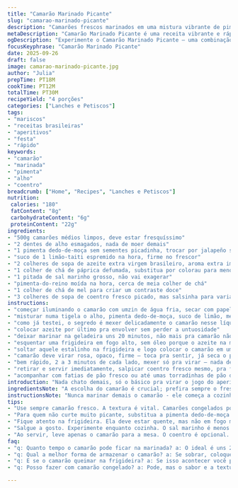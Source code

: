 ```yaml
---
title: "Camarão Marinado Picante"
slug: "camarao-marinado-picante"
description: "Camarões frescos marinados em uma mistura vibrante de pimentas e ervas, trazendo um toque apimentado que quebra a delicadeza do marisco. Uma receita rápida para petiscar, sem ingredientes pesados ou alergênicos comuns, perfeita para abrir apetite antes do prato principal. O segredo está no equilíbrio da picância, na textura firme do camarão ao ponto certo, e naquele aroma que enche a cozinha. Serve quatro pessoas, ótimo pra dividir com amigos."
metaDescription: "Camarão Marinado Picante é uma receita vibrante e rápida de fazer, perfeita para um petisco apimentado antes do prato principal"
ogDescription: "Experimente o Camarão Marinado Picante – uma combinação de sabores que aguça o paladar e impressiona como petisco"
focusKeyphrase: "Camarão Marinado Picante"
date: 2025-09-26
draft: false
image: camarao-marinado-picante.jpg
author: "Julia"
prepTime: PT18M
cookTime: PT12M
totalTime: PT30M
recipeYield: "4 porções"
categories: ["Lanches e Petiscos"]
tags:
- "mariscos"
- "receitas brasileiras"
- "aperitivos"
- "festa"
- "rápido"
keywords:
- "camarão"
- "marinada"
- "pimenta"
- "alho"
- "coentro"
breadcrumb: ["Home", "Recipes", "Lanches e Petiscos"]
nutrition: 
 calories: "180"
 fatContent: "8g"
 carbohydrateContent: "6g"
 proteinContent: "22g"
ingredients:
- "500g camarões médios limpos, deve estar fresquíssimo"
- "2 dentes de alho esmagados, nada de moer demais"
- "1 pimenta dedo-de-moça sem sementes picadinha, trocar por jalapeño se preferir mais suave"
- "suco de 1 limão-taiti espremido na hora, firme no frescor"
- "2 colheres de sopa de azeite extra virgem brasileiro, aroma extra importante"
- "1 colher de chá de páprica defumada, substitua por colorau para menos corpo"
- "1 pitada de sal marinho grosso, não vai exagerar"
- "pimenta-do-reino moída na hora, cerca de meia colher de chá"
- "1 colher de chá de mel para criar um contraste doce"
- "3 colheres de sopa de coentro fresco picado, mas salsinha para variar é válido"
instructions:
- "começar iluminando o camarão com umzin de água fria, secar com papel toalha sem espremê-los para manter textura boa"
- "misturar numa tigela o alho, pimenta dedo-de-moça, suco de limão, mel, sal e pimenta-do-reino"
- "como já testei, o segredo é mexer delicadamente o camarão nesse líquido pra não amassar nem murchar, só incorporar os sabores"
- "colocar azeite por último pra envolver sem perder a untuosidade"
- "deixar marinar na geladeira uns 20 minutos, não mais pra camarão não ficar borrachudo"
- "esquentar uma frigideira em fogo alto, sem óleo porque o azeite na marinada basta"
- "soltar aquele estalinho na frigideira e logo colocar o camarão em uma camada só, não lotar para não cozinhar no vapor"
- "camarão deve virar rosa, opaco, firme – toca pra sentir, já seca o ponto exato sem perder suculência"
- "bem rápido, 2 a 3 minutos de cada lado, mexer só pra virar – nada de ficar cutucando"
- "retirar e servir imediatamente, salpicar coentro fresco mesmo, pra frescor e cor"
- "acompanhar com fatias de pão fresco ou até umas torradinhas de pão de alho improvisadas"
introduction: "Nada chato demais, só o básico pra virar o jogo do aperitivo. Camarão marinado pode ser fácil, mas retoques na marinada fazem ciência: o ácido precisa tirar aquela textura crua mas sem cozinhar demais. Se não ligar pro picante, ajuste a pimenta com tapioca, mel; evita o desastre. Já queimei, já deixei cru. Cada vez que a panela chia e solta cheiro de mar, lembro que menos é mais. Gosto de deixar a acidez e a doçura dançando sem deixar o camarão como borracha de tão cozido. O crocante do frescor do coentro finaliza. Anote que trocar o coentro por hortelã muda o jogo. Água na boca só de lembrar."
ingredientsNote: "A escolha do camarão é crucial; prefira sempre o fresco, tamanho médio pra textura na medida. O limão deve ter sumo fresco para o equilíbrio ácido, e o mel é para suavizar a agressividade da pimenta, que também pode ser adaptada dependendo do seu paladar e disponibilidade. Trocar a pimenta dedo-de-moça por jalapeño ou até pimenta biquinho trazá mais charme regional e controlará picância. O azeite capricha no sabor final, então não economize na qualidade; pode substituir por óleo de girassol se preferir neutro. Evitar alho moído que queima fácil; use espremido na hora para aroma real. Sal e pimenta-do-reino sempre moída na hora, farão diferença visível e sensual no prato."
instructionsNote: "Nunca marinar demais o camarão - ele começa a cozinhar por ação do ácido do limão e fica borrachudo após meia hora. Os sons da frigideira são pistas preciosas: quando estala, avisam que a temperatura está correta. Camarão deve mudar de translúcido para opaco e rosa brilhante rapidamente; se demorar, a chama está fraca, se queimar rápido, está forte demais. Virar só uma vez evita perda de sucos internos. O toque final do coentro fresco não pode faltar para equilibrar o conjunto. Pode usar uma frigideira de ferro para manter o calor constante; se borbulhar muito na hora de fritar, reduza um pouco o fogo. Camarão mal cozido é cru e difícil de digerir, muito cozido perde a maciez e fica emborrachado. Teste a textura apertando de leve, sensação de firme porém elástico é sinal."
tips:
- "Use sempre camarão fresco. A textura é vital. Camarões congelados podem resultar em perda de firmeza. Se não tiver limão-taiti, use o galego. O impacto é diferente, mas algo é melhor do que nada. A marinada pode ficar 20 minutos. Não exagere. A acidez vai cozinhar o camarão."
- "Para quem não curte muito picante, substitua a pimenta dedo-de-moça por pimenta biquinho. A biquinho traz doçura e reduz a ardência. Inclua também um pouco de açúcar se o mel não for suficiente. Se achar que ficou pesado, acrescente limão pra equilibrar. Lembre-se que cada pimenta tem seu próprio caráter."
- "Fique atento na frigideira. Ela deve estar quente, mas não em fogo muito alto a ponto de queimar. Estalos são bons sinais. Se não ouvir, talvez a temperatura esteja baixa. Se começar a soltar fumaça, abaixe o fogo ou tire a panela do calor por um tempo. Camarão fica pronto rapidamente. Mexer demais também é um erro."
- "Salgue a gosto. Experimente enquanto cozinha. O sal marinho é menos agressivo do que o refinado e dá aquele toque especial. Use pimenta-do-reino na hora, moída. Assim, o aroma fica mais intenso. Coentro finaliza. Se não tem, use salsinha ou hortelã. Cada um traz seu próprio perfil de sabor. Junte sem medo."
- "Ao servir, leve apenas o camarão para a mesa. O coentro é opcional. Se não tiver, umas fatias de limão ao lado podem ajudar a refrescar. Sirva com pão fresco ou torradas. Torrar o pão de alho dá um charme e um toque crocante que combina demais com o camarão. Preste atenção na proporção entre pão e camarão."
faq:
- "q: Quanto tempo o camarão pode ficar na marinada? a: O ideal é uns 20 minutos. Passar disso, ele começa a cozinhar. Fica borrachudo. Se não tiver experiência, confira. Saltear um pouco no calor é arriscado se deixar muito tempo."
- "q: Qual a melhor forma de armazenar o camarão? a: Se sobrar, coloque em um recipiente hermético. Pode durar até 2 dias na geladeira. Para congelar, utilize um saco próprio para alimentos. Pode durar um mês. Se descongelar, use rápido."
- "q: E se o camarão queimar na frigideira? a: Se isso acontecer você pode adicionar um pouco de água. Isso ajuda a soltar. Temperatura deve ser ajustada. Camarão queimado perde aroma e suculência. No máximo, será difícil de comer."
- "q: Posso fazer com camarão congelado? a: Pode, mas o sabor e a textura mudam bastante. Sempre que desenrolar o camarão, faça isso lentamente na geladeira. Para não ter surpresas. Se não tiver tempo, pode ser na água fria, mas não deixe muito."

---
```

